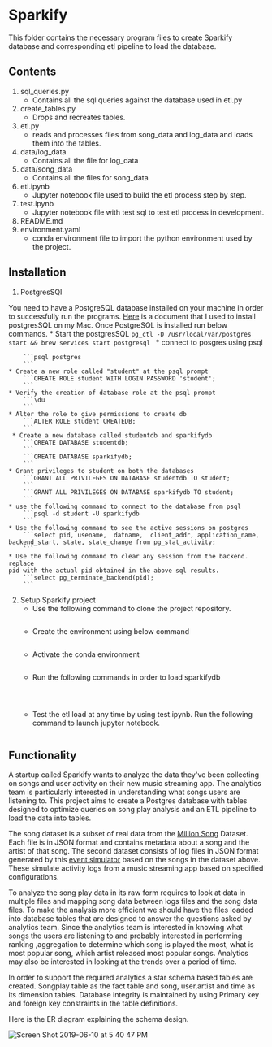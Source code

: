 # Sparkify

This folder contains the necessary program files to create Sparkify database and
corresponding etl pipeline to load the database.

## Contents

1. sql_queries.py
    * Contains all the sql queries against the database used in etl.py
2. create_tables.py
    * Drops and recreates tables.
3. etl.py
    * reads and processes files from song_data and log_data and
      loads them into the tables.
4. data/log_data
    * Contains all the file for log_data
5. data/song_data
    * Contains all the files for song_data
5. etl.ipynb
    * Jupyter notebook file used to build the etl process step by step.
6. test.ipynb
    * Jupyter notebook file with test sql to test etl process in development.
5. README.md
6. environment.yaml
    * conda environment file to import the python environment used by the project.


## Installation

1.  PostgresSQl

You need to have a PostgreSQL database installed on your machine in
order to successfully run the programs. [Here](https://www.codementor.io/engineerapart/getting-started-with-postgresql-on-mac-osx-are8jcopb) is a document that I used to install postgresSQL on my Mac.
Once PostgreSQL is installed run below  commands.
    * Start the postgresSQL
        ```pg_ctl -D /usr/local/var/postgres start && brew services start postgresql
         ```
    * connect to posgres using psql

        ```psql postgres
        ```
    * Create a new role called "student" at the psql prompt
        ```CREATE ROLE student WITH LOGIN PASSWORD 'student';
        ```
    * Verify the creation of database role at the psql prompt
        ```\du
        ```
    * Alter the role to give permissions to create db
        ```ALTER ROLE student CREATEDB;
        ```
     * Create a new database called studentdb and sparkifydb
        ```CREATE DATABASE studentdb;
        ```
        ```CREATE DATABASE sparkifydb;
        ```
    * Grant privileges to student on both the databases
        ```GRANT ALL PRIVILEGES ON DATABASE studentdb TO student;
        ```
        ```GRANT ALL PRIVILEGES ON DATABASE sparkifydb TO student;
        ```
    * use the following command to connect to the database from psql
        ```psql -d student -U sparkifydb
        ```
    * Use the following command to see the active sessions on postgres
        ```select pid, usename,  datname,  client_addr, application_name, backend_start, state, state_change from pg_stat_activity;
        ```
    * Use the following command to clear any session from the backend. replace
    pid with the actual pid obtained in the above sql results.
        ```select pg_terminate_backend(pid);
        ```
2.  Setup  Sparkify project
    * Use the following command to clone the project repository.
        ```git clone https://github.com/shilpamadini/sparkify.git
        ```
    * Create the environment using below command
        ```conda env create -f environment.yaml
        ```
    * Activate the conda environment
        ```source activate dand_py3
        ```
    * Run the following commands in order to load sparkifydb
        ```python sql_queries.py
        ```
        ```python create_tables.py
        ```
        ```python etl.py
        ```
     * Test the etl load at any time by using test.ipynb. Run the following
       command to launch jupyter notebook.
        ```jupyter notebook
        ```

## Functionality

A startup called Sparkify wants to analyze the data they've been collecting on
songs and user activity on their new music streaming app. The analytics team is particularly interested in understanding what songs users are listening to.
This project aims to create a Postgres database with tables designed to optimize
queries on song play analysis and an ETL pipeline to load the data into tables.

The song dataset is a subset of real data from the [Million Song](http://millionsongdataset.com) Dataset. Each file is in JSON format and contains metadata about a song and the artist of that song. The second dataset consists of log files in JSON format generated by this [event simulator](https://github.com/Interana/eventsim) based on the songs in the dataset above. These simulate activity logs from a music streaming app based on specified configurations.

To analyze the song play data in its raw form requires to look at data in multiple files and mapping song data between logs files and the song data files. To make the analysis more efficient we should have the files loaded into database tables that are designed to answer the questions asked by analytics team. Since the analytics team is interested in knowing what songs the users are listening to and probably interested in performing ranking ,aggregation to determine which song is played the most, what is most popular song, which artist released most popular songs. Analytics may also be interested in looking at the trends over a period of time.

In order to support the required analytics a star schema based tables are created. Songplay table as the fact table and song, user,artist and time as its dimension tables. Database integrity is maintained by using Primary key and foreign key constraints in the table definitions.

Here is the ER diagram explaining the schema design.

![Screen Shot 2019-06-10 at 5 40 47 PM](https://user-images.githubusercontent.com/16230330/59241519-d844a280-8bbc-11e9-894e-0dca550dc6ca.png)
